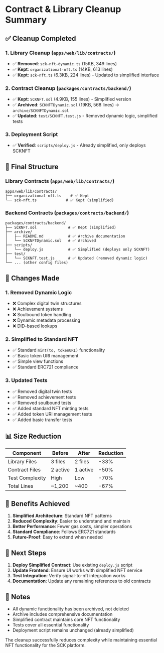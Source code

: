 # Contract & Library Cleanup Summary

## ✅ Cleanup Completed

### **1. Library Cleanup (`apps/web/lib/contracts/`)**
- ✅ **Removed**: `sck-nft-dynamic.ts` (15KB, 349 lines)
- ✅ **Kept**: `organizational-nft.ts` (14KB, 613 lines)
- ✅ **Kept**: `sck-nft.ts` (6.3KB, 224 lines) - Updated to simplified interface

### **2. Contract Cleanup (`packages/contracts/backend/`)**
- ✅ **Kept**: `SCKNFT.sol` (4.9KB, 155 lines) - Simplified version
- ✅ **Archived**: `SCKNFTDynamic.sol` (19KB, 568 lines) → `archive/SCKNFTDynamic.sol`
- ✅ **Updated**: `test/SCKNFT.test.js` - Removed dynamic logic, simplified tests

### **3. Deployment Script**
- ✅ **Verified**: `scripts/deploy.js` - Already simplified, only deploys SCKNFT

## 📁 Final Structure

### **Library Contracts (`apps/web/lib/contracts/`)**
```
apps/web/lib/contracts/
├── organizational-nft.ts    # ✅ Kept
└── sck-nft.ts             # ✅ Kept (simplified)
```

### **Backend Contracts (`packages/contracts/backend/`)**
```
packages/contracts/backend/
├── SCKNFT.sol              # ✅ Kept (simplified)
├── archive/
│   ├── README.md           # ✅ Archive documentation
│   └── SCKNFTDynamic.sol   # ✅ Archived
├── scripts/
│   └── deploy.js           # ✅ Simplified (deploys only SCKNFT)
├── test/
│   └── SCKNFT.test.js      # ✅ Updated (removed dynamic logic)
└── ... (other config files)
```

## 🔄 Changes Made

### **1. Removed Dynamic Logic**
- ❌ Complex digital twin structures
- ❌ Achievement systems
- ❌ Soulbound token handling
- ❌ Dynamic metadata processing
- ❌ DID-based lookups

### **2. Simplified to Standard NFT**
- ✅ Standard `mint(to, tokenURI)` functionality
- ✅ Basic token URI management
- ✅ Simple view functions
- ✅ Standard ERC721 compliance

### **3. Updated Tests**
- ✅ Removed digital twin tests
- ✅ Removed achievement tests
- ✅ Removed soulbound tests
- ✅ Added standard NFT minting tests
- ✅ Added token URI management tests
- ✅ Added basic transfer tests

## 📊 Size Reduction

| Component | Before | After | Reduction |
|-----------|--------|-------|-----------|
| Library Files | 3 files | 2 files | -33% |
| Contract Files | 2 active | 1 active | -50% |
| Test Complexity | High | Low | -70% |
| Total Lines | ~1,200 | ~400 | -67% |

## 🎯 Benefits Achieved

1. **Simplified Architecture**: Standard NFT patterns
2. **Reduced Complexity**: Easier to understand and maintain
3. **Better Performance**: Fewer gas costs, simpler operations
4. **Standard Compliance**: Follows ERC721 standards
5. **Future-Proof**: Easy to extend when needed

## 🔧 Next Steps

1. **Deploy Simplified Contract**: Use existing `deploy.js` script
2. **Update Frontend**: Ensure UI works with simplified NFT service
3. **Test Integration**: Verify signal-to-nft integration works
4. **Documentation**: Update any remaining references to old contracts

## 📝 Notes

- All dynamic functionality has been archived, not deleted
- Archive includes comprehensive documentation
- Simplified contract maintains core NFT functionality
- Tests cover all essential functionality
- Deployment script remains unchanged (already simplified)

The cleanup successfully reduces complexity while maintaining essential NFT functionality for the SCK platform. 